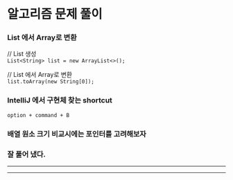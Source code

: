 # 알고리즘 문제 풀이

### List 에서 Array로 변환

// List 생성    
`List<String> list = new ArrayList<>();`

// List 에서 Array로 변환    
`list.toArray(new String[0]);`

### IntelliJ 에서 구현체 찾는 shortcut

`option + command + B`

### 배열 원소 크기 비교시에는 포인터를 고려해보자

### 잘 풀어 냈다.
---







---


